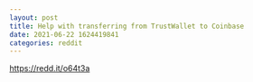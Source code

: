 ```yaml
--- 
layout: post 
title: Help with transferring from TrustWallet to Coinbase 
date: 2021-06-22 1624419841 
categories: reddit 
--- 
```

https://redd.it/o64t3a